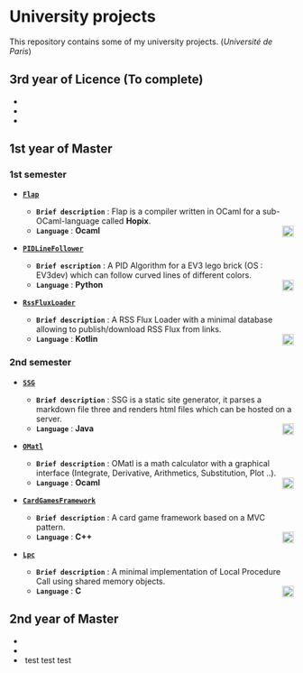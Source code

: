 # University projects

This repository contains some of my university projects. (*Université de Paris*)

## 3rd year of Licence (To complete)

* ![]()
* ![]()
* ![]()

## 1st year of Master

### 1st semester

* [**``Flap``**](https://github.com/afidal35/University-Projects/tree/main/Flap)
    * **``Brief description``** : Flap is a compiler written in OCaml for a sub-OCaml-language called **Hopix**.
    * **``Language``** : **Ocaml** <img style="float: right;" alt="Ocaml_1" width="20px" src="https://cdn.jsdelivr.net/gh/devicons/devicon/icons/ocaml/ocaml-original.svg"/>

* [**``PIDLineFollower``**](https://github.com/afidal35/University-Projects/tree/main/PIDLineFollower)
    * **``Brief escription``** : A PID Algorithm for a EV3 lego brick (OS : EV3dev) which can follow curved lines of different colors.
    * **``Language``** : **Python** <img style="float: right;" alt="Python" width="20px" src="https://cdn.jsdelivr.net/gh/devicons/devicon/icons/python/python-original.svg"/>

* [**``RssFluxLoader``**](https://github.com/afidal35/University-Projects/tree/main/RssFluxLoader)
    * **``Brief description``** : A RSS Flux Loader with a minimal database allowing to publish/download RSS Flux from links.
    * **``Language``** : **Kotlin** <img style="float: right;" alt="Kotlin" width="20px" src="https://cdn.jsdelivr.net/gh/devicons/devicon/icons/kotlin/kotlin-original.svg"/>

### 2nd semester

* [**``SSG``**](https://github.com/afidal35/University-Projects/tree/main/SSG)
    * **``Brief description``** : SSG is a static site generator, it parses a markdown file three and renders html files which can be hosted on a server.
    * **``Language``** : **Java** <img style="float: right;" alt="Java" width="20px" src="https://cdn.jsdelivr.net/gh/devicons/devicon/icons/java/java-original.svg"/>

* [**``OMatl``**](https://github.com/afidal35/University-Projects/tree/main/OMatl)
    * **``Brief description``** : OMatl is a math calculator with a graphical interface (Integrate, Derivative, Arithmetics, Substitution, Plot ..). 
    * **``Language``** : **Ocaml** <img style="float: right;" alt="Ocaml_2" width="20px" src="https://cdn.jsdelivr.net/gh/devicons/devicon/icons/ocaml/ocaml-original.svg"/>

* [**``CardGamesFramework``**](https://github.com/afidal35/University-Projects/tree/main/CardGamesFramework)
    * **``Brief description``** : A card game framework based on a MVC pattern.
    * **``Language``** : **C++** <img style="float: right;" alt="C++" width="20px" src="https://cdn.jsdelivr.net/gh/devicons/devicon/icons/cplusplus/cplusplus-original.svg"/>

* [**``Lpc``**](https://github.com/afidal35/University-Projects/tree/main/Lpc)
    * **``Brief description``** : A minimal implementation of Local Procedure Call using shared memory objects.
    * **``Language``** : **C** <img style="float: right;" alt="C" width="20px" src="https://cdn.jsdelivr.net/gh/devicons/devicon/icons/c/c-original.svg"/>

## 2nd year of Master

* ![]()
* ![]()
* ![]()
test
test
test
